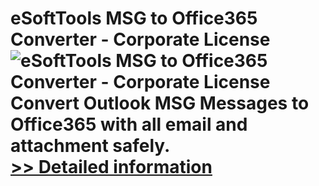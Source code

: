 # eSoftTools MSG to Office365 Converter - Corporate License<br />![eSoftTools MSG to Office365 Converter - Corporate License](https://mycommerce.akamaized.net/api/pimages/P300877877/BIG/300877877.GIF)<br />Convert Outlook MSG Messages to Office365 with all email and attachment safely.<br />[>> Detailed information](https://secure.shareit.com/shareit/product.html?productid=300877877&affiliateid=200057808)